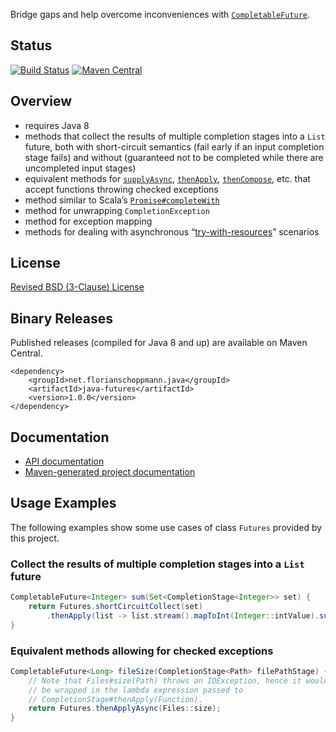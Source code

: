 Bridge gaps and help overcome inconveniences with
[`CompletableFuture`](http://docs.oracle.com/javase/8/docs/api/java/util/concurrent/CompletableFuture.html).

## Status
[![Build Status](https://travis-ci.org/fschopp/java-futures.svg?branch=master)](https://travis-ci.org/fschopp/java-futures)
[![Maven Central](https://maven-badges.herokuapp.com/maven-central/net.florianschoppmann.java/java-futures/badge.svg?style=flat)](http://search.maven.org/#search|gav|1|g:net.florianschoppmann.java%20AND%20a:java-futures)

## Overview

- requires Java 8
- methods that collect the results of multiple completion stages into a `List`
  future, both with short-circuit semantics (fail early if an input completion
  stage fails) and without (guaranteed not to be completed while there are
  uncompleted input stages)
- equivalent methods for
  [`supplyAsync`](http://docs.oracle.com/javase/8/docs/api/java/util/concurrent/CompletableFuture.html#supplyAsync-java.util.function.Supplier-),
  [`thenApply`](http://docs.oracle.com/javase/8/docs/api/java/util/concurrent/CompletableFuture.html#thenApply-java.util.function.Function-),
  [`thenCompose`](http://docs.oracle.com/javase/8/docs/api/java/util/concurrent/CompletableFuture.html#thenCompose-java.util.function.Function-),
  etc. that accept functions throwing checked exceptions
- method similar to Scala’s
  [`Promise#completeWith`](http://www.scala-lang.org/api/current/index.html#scala.concurrent.Promise@completeWith(other:scala.concurrent.Future[T]):Promise.this.type)
- method for unwrapping `CompletionException`
- method for exception mapping
- methods for dealing with asynchronous
  “[try-with-resources](https://docs.oracle.com/javase/specs/jls/se8/html/jls-14.html#jls-14.20.3)”
  scenarios

## License

[Revised BSD (3-Clause) License](LICENSE)

## Binary Releases

Published releases (compiled for Java 8 and up) are available on Maven Central.

```
<dependency>
    <groupId>net.florianschoppmann.java</groupId>
    <artifactId>java-futures</artifactId>
    <version>1.0.0</version>
</dependency>
```

## Documentation

- [API documentation](http://fschopp.github.io/java-futures/apidocs/index.html)
- [Maven-generated project documentation](http://fschopp.github.io/java-futures)

## Usage Examples

The following examples show some use cases of class `Futures` provided by this
project.

### Collect the results of multiple completion stages into a `List` future

```java
CompletableFuture<Integer> sum(Set<CompletionStage<Integer>> set) {
    return Futures.shortCircuitCollect(set)
        .thenApply(list -> list.stream().mapToInt(Integer::intValue).sum());
}
```

### Equivalent methods allowing for checked exceptions

```java
CompletableFuture<Long> fileSize(CompletionStage<Path> filePathStage) {
    // Note that Files#size(Path) throws an IOException, hence it would have to
    // be wrapped in the lambda expression passed to
    // CompletionStage#thenApply(Function).
    return Futures.thenApplyAsync(Files::size);
}
```
